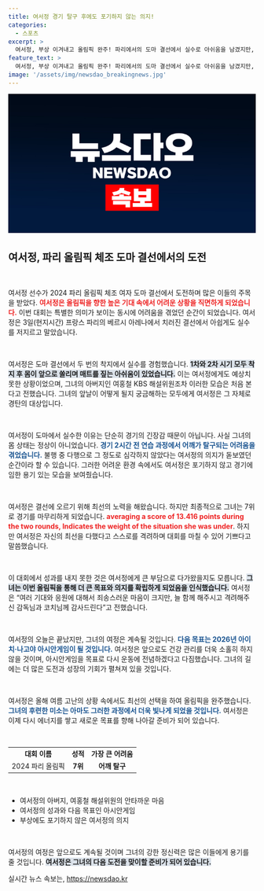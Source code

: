 ```yaml
---
title: 여서정 경기 탈구 후에도 포기하지 않는 의지!
categories:
  - 스포츠
excerpt: >
  여서정, 부상 이겨내고 올림픽 완주! 파리에서의 도마 결선에서 실수로 아쉬움을 남겼지만, 긍정적인 모습으로 다음 목표인 아시안게임을 향해 나아간다. 팬들과의 감사한 마음을 전하며, 올림픽 여정을 마무리한 그의 진솔한 이야기를 만나보세요!
feature_text: >
  여서정, 부상 이겨내고 올림픽 완주! 파리에서의 도마 결선에서 실수로 아쉬움을 남겼지만, 긍정적인 모습으로 다음 목표인 아시안게임을 향해 나아간다. 팬들과의 감사한 마음을 전하며, 올림픽 여정을 마무리한 그의 진솔한 이야기를 만나보세요!
image: '/assets/img/newsdao_breakingnews.jpg'
---
```


<p><img src="/assets/img/newsdao_breakingnews.jpg" alt="implanttips 속보" /></p>

<h2 data-ke-size="size26">여서정, 파리 올림픽 체조 도마 결선에서의 도전</h2>

<p data-ke-size="size16">&nbsp;</p>

<p>여서정 선수가 2024 파리 올림픽 체조 여자 도마 결선에서 도전하며 많은 이들의 주목을 받았다. <b><span style="color: #ee2323;">여서정은 올림픽을 향한 높은 기대 속에서 어려운 상황을 직면하게 되었습니다.</span></b> 이번 대회는 특별한 의미가 보이는 동시에 어려움을 겪었던 순간이 되었습니다. 여서정은 3일(현지시간) 프랑스 파리의 베르시 아레나에서 치러진 결선에서 아쉽게도 실수를 저지르고 말았습니다.</p>

<p data-ke-size="size16">&nbsp;</p>

<p>여서정은 도마 결선에서 두 번의 착지에서 실수를 경험했습니다. <b><span style="background-color: #21538527;">1차와 2차 시기 모두 착지 후 몸이 앞으로 쏠리며 매트를 짚는 아쉬움이 있었습니다.</span></b> 이는 여서정에게도 예상치 못한 상황이었으며, 그녀의 아버지인 여홍철 KBS 해설위원조차 이러한 모습은 처음 본다고 전했습니다. 그녀의 앞날이 어떻게 될지 궁금해하는 모두에게 여서정은 그 자체로 경탄의 대상입니다.</p>

<p data-ke-size="size16">&nbsp;</p>

<p>여서정이 도마에서 실수한 이유는 단순히 경기의 긴장감 때문이 아닙니다. 사실 그녀의 몸 상태는 정상이 아니었습니다. <b><span style="color: #1a5490;">경기 2시간 전 연습 과정에서 어깨가 탈구되는 어려움을 겪었습니다.</span></b> 불행 중 다행으로 그 정도로 심각하지 않았다는 여서정의 의지가 돋보였던 순간이라 할 수 있습니다. 그러한 어려운 환경 속에서도 여서정은 포기하지 않고 경기에 임한 용기 있는 모습을 보여줬습니다.</p>

<p data-ke-size="size16">&nbsp;</p>

<p>여서정은 결선에 오르기 위해 최선의 노력을 해왔습니다. 하지만 최종적으로 그녀는 7위로 경기를 마무리하게 되었습니다. <b><span style="color: #ee2323;">averaging a score of 13.416 points during the two rounds, Indicates the weight of the situation she was under</span></b>. 하지만 여서정은 자신의 최선을 다했다고 스스로를 격려하며 대회를 마칠 수 있어 기쁘다고 말씀했습니다. </p>

<p data-ke-size="size16">&nbsp;</p>

<p>이 대회에서 성과를 내지 못한 것은 여서정에게 큰 부담으로 다가왔을지도 모릅니다. <b><span style="background-color: #21538527;">그녀는 이번 올림픽을 통해 더 큰 목표와 의지를 확립하게 되었음을 인식했습니다.</span></b> 여서정은 “여러 기대와 응원에 대해서 죄송스러운 마음이 크지만, 늘 함께 해주시고 격려해주신 감독님과 코치님께 감사드린다”고 전했습니다.</p>

<p data-ke-size="size16">&nbsp;</p>

<p>여서정의 오늘은 끝났지만, 그녀의 여정은 계속될 것입니다. <b><span style="color: #1a5490;">다음 목표는 2026년 아이치·나고야 아시안게임이 될 것입니다.</span></b> 여서정은 앞으로도 건강 관리를 더욱 소홀히 하지 않을 것이며, 아시안게임을 목표로 다시 운동에 전념하겠다고 다짐했습니다. 그녀의 길에는 더 많은 도전과 성장의 기회가 펼쳐져 있을 것입니다.</p>

<p data-ke-size="size16">&nbsp;</p>

<p>여서정은 올해 여름 고난의 상황 속에서도 최선의 선택을 하여 올림픽을 완주했습니다. <b><span style="color: #1a5490;">그녀의 후련한 미소는 아마도 그러한 과정에서 더욱 빛나게 되었을 것입니다.</span></b> 여서정은 이제 다시 에너지를 쌓고 새로운 목표를 향해 나아갈 준비가 되어 있습니다. </p>

<p data-ke-size="size16">&nbsp;</p>

<table style="width:100%; border-collapse: collapse;">
<tr>
<td style="text-align: center; height: 17px;"><b>대회 이름</b></td>
<td style="text-align: center; height: 17px;"><b>성적</b></td>
<td style="text-align: center; height: 17px;"><b>가장 큰 어려움</b></td>
</tr>
<tr>
<td style="text-align: center; height: 17px;">2024 파리 올림픽</td>
<td style="text-align: center; height: 17px;"><b>7위</b></td>
<td style="text-align: center; height: 17px;"><b>어깨 탈구</b></td>
</tr>
</table>

<p data-ke-size="size16">&nbsp;</p>

<ul>
<li>여서정의 아버지, 여홍철 해설위원의 안타까운 마음</li>
<li>여서정의 성과와 다음 목표인 아시안게임</li>
<li>부상에도 포기하지 않은 여서정의 의지</li>
</ul> 

<p data-ke-size="size16">&nbsp;</p>

<p>여서정의 여정은 앞으로도 계속될 것이며 그녀의 강한 정신력은 많은 이들에게 용기를 줄 것입니다. <b><span style="background-color: #21538527;">여서정은 그녀의 다음 도전을 맞이할 준비가 되어 있습니다.</span></b></p>
실시간 뉴스 속보는, <a href="https://newsdao.kr" rel="dofollow">https://newsdao.kr</a>


